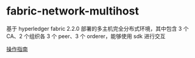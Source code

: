 # fabric-network-multihost

基于 hyperledger fabric 2.2.0 部署的多主机完全分布式环境，其中包含 3 个 CA、2 个组织各 3 个 peer、3 个 orderer，能够使用 sdk 进行交互

[操作指南](https://github.com/Tiansir-wg/fabric-network-multihost/blob/master/Hyperledger%20Fabric%E5%A4%9A%E4%B8%BB%E6%9C%BA%E7%8E%AF%E5%A2%83%E6%90%AD%E5%BB%BA.md)
